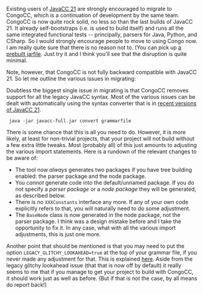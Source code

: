 Existing users of [JavaCC 21](https://javacc.com/) are strongly encouraged to migrate to CongoCC, which is a continuation of development by the same team. CongoCC is now quite rock solid, no less so than the last builds of JavaCC 21. It already self-bootstraps (i.e. is used to build itself) and runs all the same integrated functional tests -- principally, parsers for Java, Python, and CSharp. So I would strongly encourage people to move to using Congo now. I am really quite sure that there is no reason not to. (You can pick up [a prebuilt jarfile](https://parsers.org/download/congocc-full.jar). Just try it and I think you'll see that the disruption is quite minimal.

Note, however, that CongoCC is not fully backward compatible with JavaCC 21. So let me outline the various issues in migrating:

Doubtless the biggest single issue in migrating is that CongoCC removes support for all the legacy JavaCC syntax. Most of the various issues can be dealt with automatically using the syntax converter that is in [recent versions of JavaCC 21](https://parsers.org/download/javacc-full.jar). 

     java -jar javacc-full.jar convert grammarfile 

There is some chance that this is all you need to do. However, it is more likely, at least for non-trivial projects, that your project will not build without a few extra little tweaks. Most (probably all) of this just amounts to adjusting the various import statements. Here is a rundown of the relevant changes to be aware of: 

- The tool now *always* generates two packages if you have tree building enabled: the parser package and the node package.
- You *cannot* generate code into the default/unnamed package. If you do not specify a *parser package* or a *node package* they will be generated, as described below.
- There is no `XXXConstants` interface any more. If any of your own code explicitly refers to that, you will naturally need to do some adjustment. 
- The `BaseNode` class is now generated in the node package, not the parser package. I think was a design mistake before and I take the opportunity to fix it. In any case, what with all the various import adjustments, this is just one more.

Another point that should be mentioned is that you may need to put the option `LEGACY_GLITCHY_LOOKAHEAD=true` at the top of your grammar file, if you never made any adjustment for that. This is explained [here](https://parsers.org/javacc21/nested-lookahead-redux/). Aside from the legacy glitchy lookahead issue (that that is now off by default) it really seems to me that if you manage to get your project to build with CongoCC, it should work just as well as before. (But if that is not the case, by all means do report back!)


